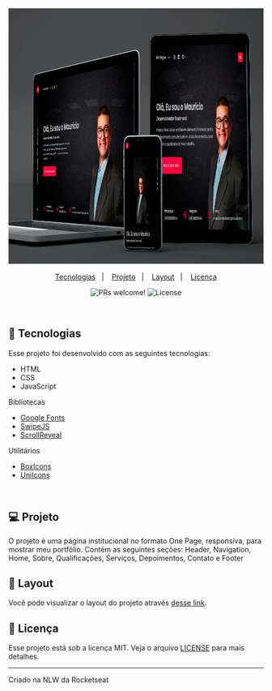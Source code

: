 
<img src="./assets/mockupPortfolio.png">


<p align="center">
  <a href="#-tecnologias">Tecnologias</a>&nbsp;&nbsp;&nbsp;|&nbsp;&nbsp;&nbsp;
  <a href="#-projeto">Projeto</a>&nbsp;&nbsp;&nbsp;|&nbsp;&nbsp;&nbsp;
  <a href="#-layout">Layout</a>&nbsp;&nbsp;&nbsp;|&nbsp;&nbsp;&nbsp;
  <a href="#memo-licença">Licença</a>
</p>

<p align="center">
 <img src="https://img.shields.io/static/v1?label=PRs&message=welcome&color=49AA26&labelColor=000000" alt="PRs welcome!" />

  <img alt="License" src="https://img.shields.io/static/v1?label=license&message=MIT&color=49AA26&labelColor=000000">
</p>

<br>


## 🚀 Tecnologias

Esse projeto foi desenvolvido com as seguintes tecnologias:

- HTML
- CSS
- JavaScript

Bibliotecas

- [Google Fonts](https://fonts.google.com/)
- [SwipeJS](https://github.com/nolimits4web/Swiper)
- [ScrollReveal](https://scrollrevealjs.org)

Utilitários



- [BoxIcons](https://boxicons.com/)
- [UniIcons](https://iconscout.com/unicons)


<br>

## 💻 Projeto

O projeto é uma página institucional no formato One Page, responsiva, para mostrar meu portfólio. Contém as seguintes seções: Header, Navigation, Home, Sobre, Qualificações, Serviços, Depoimentos, Contato e Footer

## 🔖 Layout

Você pode visualizar o layout do projeto através [desse link](http://portfolio-topaz-tau.vercel.app/).

## 📝 Licença

Esse projeto está sob a licença MIT. Veja o arquivo [LICENSE](.github/LICENSE.md) para mais detalhes.

---



Criado na NLW da Rocketseat
